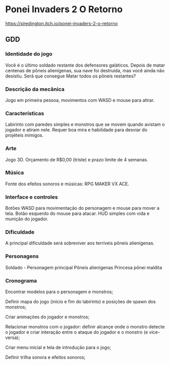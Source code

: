 # Ponei Invaders 2 O Retorno

https://siredington.itch.io/ponei-invaders-2-o-retorno

## GDD

### Identidade do jogo
Você é o último soldado restante dos defensores galáticos. Depois de matar centenas de pôneis alienígenas, sua nave foi destruída, mas você ainda não desistiu. Será que consegue Matar todos os pôneis restantes?

### Descrição da mecãnica
Jogo em primeira pessoa, movimentos com WASD e mouse para atirar.

### Características
Labirinto com paredes simples e monstros que se movem quando avistam o jogador e atiram nele. Requer boa mira e habilidade para desviar do projéteis inimigos.

### Arte
Jogo 3D. Orçamento de R$0,00 (triste) e prazo limite de 4 semanas.

### Música
Fonte dos efeitos sonoros e músicas: RPG MAKER VX ACE.

### Interface e controles
Botões WASD para movimentação do personagem e mouse para mover a tela. Botão esquerdo do mouse para atacar. HUD simples com vida e munição do jogador.

### Dificuldade
A principal dificuldade será sobreviver aos terríveis pôneis alienígenas.


### Personagens
Soldado - Personagem principal
Pôneis alienígenas
Princesa pônei maldita

### Cronograma
Encontrar modelos para o personagem e monstros;

Definir mapa do jogo (início e fim do labirinto) e posições de spawn dos monstros;

Criar animações do jogador e monstros;

Relacionar monstros com o jogador:
definir alcançe onde o monstro detecte o jogador e
criar interação entre o ataque do jogador e o monstro (e vice-versa);

Criar menu inicial e tela de introdução para o jogo;

Definir trilha sonora e efeitos sonoros;

